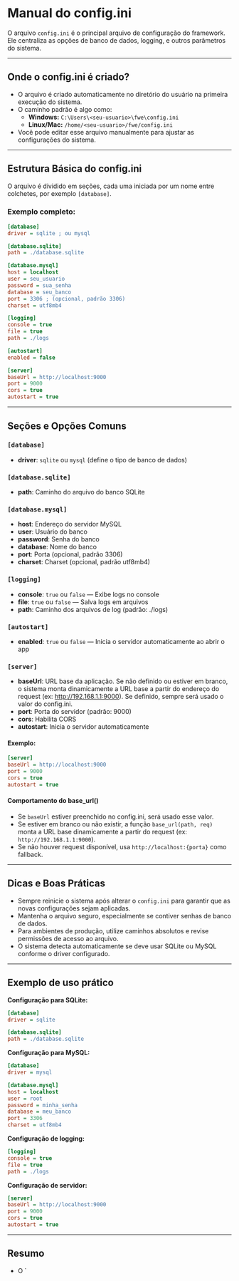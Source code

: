 # Manual do config.ini

O arquivo `config.ini` é o principal arquivo de configuração do framework. Ele centraliza as opções de banco de dados, logging, e outros parâmetros do sistema.

---

## Onde o config.ini é criado?

- O arquivo é criado automaticamente no diretório do usuário na primeira execução do sistema.
- O caminho padrão é algo como:
  - **Windows:** `C:\Users\<seu-usuario>\fwe\config.ini`
  - **Linux/Mac:** `/home/<seu-usuario>/fwe/config.ini`
- Você pode editar esse arquivo manualmente para ajustar as configurações do sistema.

---

## Estrutura Básica do config.ini

O arquivo é dividido em seções, cada uma iniciada por um nome entre colchetes, por exemplo `[database]`.

### Exemplo completo:
```ini
[database]
driver = sqlite ; ou mysql

[database.sqlite]
path = ./database.sqlite

[database.mysql]
host = localhost
user = seu_usuario
password = sua_senha
database = seu_banco
port = 3306 ; (opcional, padrão 3306)
charset = utf8mb4

[logging]
console = true
file = true
path = ./logs

[autostart]
enabled = false

[server]
baseUrl = http://localhost:9000
port = 9000
cors = true
autostart = true
```

---

## Seções e Opções Comuns

### `[database]`
- **driver**: `sqlite` ou `mysql` (define o tipo de banco de dados)

### `[database.sqlite]`
- **path**: Caminho do arquivo do banco SQLite

### `[database.mysql]`
- **host**: Endereço do servidor MySQL
- **user**: Usuário do banco
- **password**: Senha do banco
- **database**: Nome do banco
- **port**: Porta (opcional, padrão 3306)
- **charset**: Charset (opcional, padrão utf8mb4)

### `[logging]`
- **console**: `true` ou `false` — Exibe logs no console
- **file**: `true` ou `false` — Salva logs em arquivos
- **path**: Caminho dos arquivos de log (padrão: ./logs)

### `[autostart]`
- **enabled**: `true` ou `false` — Inicia o servidor automaticamente ao abrir o app

### `[server]`
- **baseUrl**: URL base da aplicação. Se não definido ou estiver em branco, o sistema monta dinamicamente a URL base a partir do endereço do request (ex: http://192.168.1.1:9000). Se definido, sempre será usado o valor do config.ini.
- **port**: Porta do servidor (padrão: 9000)
- **cors**: Habilita CORS
- **autostart**: Inicia o servidor automaticamente

#### Exemplo:
```ini
[server]
baseUrl = http://localhost:9000
port = 9000
cors = true
autostart = true
```

#### Comportamento do base_url()
- Se `baseUrl` estiver preenchido no config.ini, será usado esse valor.
- Se estiver em branco ou não existir, a função `base_url(path, req)` monta a URL base dinamicamente a partir do request (ex: `http://192.168.1.1:9000`).
- Se não houver request disponível, usa `http://localhost:{porta}` como fallback.

---

## Dicas e Boas Práticas

- Sempre reinicie o sistema após alterar o `config.ini` para garantir que as novas configurações sejam aplicadas.
- Mantenha o arquivo seguro, especialmente se contiver senhas de banco de dados.
- Para ambientes de produção, utilize caminhos absolutos e revise permissões de acesso ao arquivo.
- O sistema detecta automaticamente se deve usar SQLite ou MySQL conforme o driver configurado.

---

## Exemplo de uso prático

**Configuração para SQLite:**
```ini
[database]
driver = sqlite

[database.sqlite]
path = ./database.sqlite
```

**Configuração para MySQL:**
```ini
[database]
driver = mysql

[database.mysql]
host = localhost
user = root
password = minha_senha
database = meu_banco
port = 3306
charset = utf8mb4
```

**Configuração de logging:**
```ini
[logging]
console = true
file = true
path = ./logs
```

**Configuração de servidor:**
```ini
[server]
baseUrl = http://localhost:9000
port = 9000
cors = true
autostart = true
```

---

## Resumo

- O `